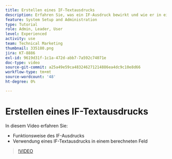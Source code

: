 ```yaml
---
title: Erstellen eines IF-Textausdrucks
description: Erfahren Sie, was ein IF-Ausdruck bewirkt und wie er in einem berechneten Feld verwendet wird in [!DNL Workfront].
feature: System Setup and Administration
type: Tutorial
role: Admin, Leader, User
level: Experienced
activity: use
team: Technical Marketing
thumbnail: 335180.png
jira: KT-8886
exl-id: 9619d31f-1c1a-472d-abb7-7a592c74071e
doc-type: video
source-git-commit: a25a49e59ca483246271214886ea4dc9c10e8d66
workflow-type: tm+mt
source-wordcount: '48'
ht-degree: 0%

---
```


# Erstellen eines IF-Textausdrucks

In diesem Video erfahren Sie:

* Funktionsweise des IF-Ausdrucks
* Verwendung eines IF-Textausdrucks in einem berechneten Feld

>[!VIDEO](https://video.tv.adobe.com/v/335180/?quality=12&learn=on)
